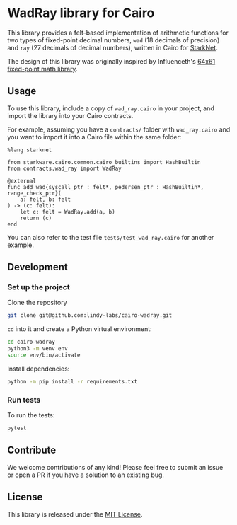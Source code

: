 # WadRay library for Cairo

This library provides a felt-based implementation of arithmetic functions for two types of fixed-point decimal numbers, `wad` (18 decimals of precision) and `ray` (27 decimals of decimal numbers), written in Cairo for [StarkNet](https://www.cairo-lang.org/docs/).

The design of this library was originally inspired by Influenceth's [64x61 fixed-point math library](https://github.com/influenceth/cairo-math-64x61).


## Usage

To use this library, include a copy of `wad_ray.cairo` in your project, and import the library into your Cairo contracts.

For example, assuming you have a `contracts/` folder with `wad_ray.cairo` and you want to import it into a Cairo file within the same folder:

```cairo
%lang starknet

from starkware.cairo.common.cairo_builtins import HashBuiltin
from contracts.wad_ray import WadRay

@external
func add_wad{syscall_ptr : felt*, pedersen_ptr : HashBuiltin*, range_check_ptr}(
    a: felt, b: felt
) -> (c: felt):
    let c: felt = WadRay.add(a, b)
    return (c)
end
```

You can also refer to the test file `tests/test_wad_ray.cairo` for another example.


## Development

### Set up the project

Clone the repository

```bash
git clone git@github.com:lindy-labs/cairo-wadray.git
```

`cd` into it and create a Python virtual environment:

```bash
cd cairo-wadray
python3 -m venv env
source env/bin/activate
```

Install dependencies:

```bash
python -m pip install -r requirements.txt
```

### Run tests

To run the tests:

```bash
pytest
```

## Contribute

We welcome contributions of any kind! Please feel free to submit an issue or open a PR if you have a solution to an existing bug.

## License

This library is released under the [MIT License](LICENSE).
